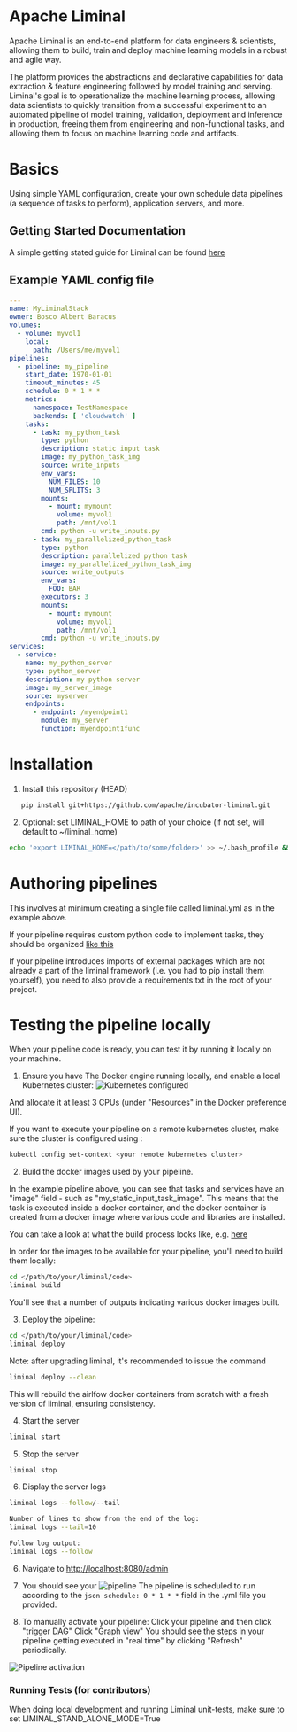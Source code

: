 <!--
Licensed to the Apache Software Foundation (ASF) under one
or more contributor license agreements.  See the NOTICE file
distributed with this work for additional information
regarding copyright ownership.  The ASF licenses this file
to you under the Apache License, Version 2.0 (the
"License"); you may not use this file except in compliance
with the License.  You may obtain a copy of the License at

  http://www.apache.org/licenses/LICENSE-2.0

Unless required by applicable law or agreed to in writing,
software distributed under the License is distributed on an
"AS IS" BASIS, WITHOUT WARRANTIES OR CONDITIONS OF ANY
KIND, either express or implied.  See the License for the
specific language governing permissions and limitations
under the License.
-->

# Apache Liminal

Apache Liminal is an end-to-end platform for data engineers & scientists, allowing them to build,
train and deploy machine learning models in a robust and agile way.

The platform provides the abstractions and declarative capabilities for
data extraction & feature engineering followed by model training and serving.
Liminal's goal is to operationalize the machine learning process, allowing data scientists to
quickly transition from a successful experiment to an automated pipeline of model training,
validation, deployment and inference in production, freeing them from engineering and
non-functional tasks, and allowing them to focus on machine learning code and artifacts.

# Basics

Using simple YAML configuration, create your own schedule data pipelines (a sequence of tasks to
perform), application servers,  and more.

## Getting Started Documentation
A simple getting stated guide for Liminal can be found [here](docs/source/getting_started_with_liminal.md)

## Example YAML config file
```yaml
---
name: MyLiminalStack
owner: Bosco Albert Baracus
volumes:
  - volume: myvol1
    local:
      path: /Users/me/myvol1
pipelines:
  - pipeline: my_pipeline
    start_date: 1970-01-01
    timeout_minutes: 45
    schedule: 0 * 1 * *
    metrics:
      namespace: TestNamespace
      backends: [ 'cloudwatch' ]
    tasks:
      - task: my_python_task
        type: python
        description: static input task
        image: my_python_task_img
        source: write_inputs
        env_vars:
          NUM_FILES: 10
          NUM_SPLITS: 3
        mounts:
          - mount: mymount
            volume: myvol1
            path: /mnt/vol1
        cmd: python -u write_inputs.py
      - task: my_parallelized_python_task
        type: python
        description: parallelized python task
        image: my_parallelized_python_task_img
        source: write_outputs
        env_vars:
          FOO: BAR
        executors: 3
        mounts:
          - mount: mymount
            volume: myvol1
            path: /mnt/vol1
        cmd: python -u write_inputs.py
services:
  - service:
    name: my_python_server
    type: python_server
    description: my python server
    image: my_server_image
    source: myserver
    endpoints:
      - endpoint: /myendpoint1
        module: my_server
        function: myendpoint1func
```


# Installation
1. Install this repository (HEAD)
```bash
   pip install git+https://github.com/apache/incubator-liminal.git
```
2. Optional: set LIMINAL_HOME to path of your choice (if not set, will default to ~/liminal_home)
```bash
echo 'export LIMINAL_HOME=</path/to/some/folder>' >> ~/.bash_profile && source ~/.bash_profile
```

# Authoring pipelines

This involves at minimum creating a single file called liminal.yml as in the example above.

If your pipeline requires custom python code to implement tasks, they should be organized 
[like this](https://github.com/apache/incubator-liminal/tree/master/tests/runners/airflow/liminal)

If your pipeline  introduces imports of external packages which are not already a part 
of the liminal framework (i.e. you had to pip install them yourself), you need to also provide 
a requirements.txt in the root of your project.

# Testing the pipeline locally

When your pipeline code is ready, you can test it by running it locally on your machine.

1. Ensure you have The Docker engine running locally, and enable a local Kubernetes cluster:
![Kubernetes configured](https://raw.githubusercontent.com/apache/incubator-liminal/master/images/k8s_running.png)

And allocate it at least 3 CPUs (under "Resources" in the Docker preference UI).

If you want to execute your pipeline on a remote kubernetes cluster, make sure the cluster is configured
using :
```bash
kubectl config set-context <your remote kubernetes cluster>
``` 
2. Build the docker images used by your pipeline.

In the example pipeline above, you can see that tasks and services have an "image" field - such as 
"my_static_input_task_image". This means that the task is executed inside a docker container, and the docker container 
is created from a docker image where various code and libraries are installed.

You can take a look at what the build process looks like, e.g. 
[here](https://github.com/apache/incubator-liminal/tree/master/liminal/build/image/python)

In order for the images to be available for your pipeline, you'll need to build them locally:

```bash
cd </path/to/your/liminal/code>
liminal build
```

You'll see that a number of outputs indicating various docker images built.

3. Deploy the pipeline:
```bash
cd </path/to/your/liminal/code> 
liminal deploy
```
Note: after upgrading liminal, it's recommended to issue the command 
```bash
liminal deploy --clean
``` 

This will rebuild the airlfow docker containers from scratch with a fresh version of liminal, ensuring consistency.

4. Start the server
```bash
liminal start
```

5. Stop the server
```bash
liminal stop
```

6. Display the server logs
```bash
liminal logs --follow/--tail

Number of lines to show from the end of the log:
liminal logs --tail=10

Follow log output:
liminal logs --follow
```

6. Navigate to [http://localhost:8080/admin](http://localhost:8080/admin)

7. You should see your ![pipeline](https://raw.githubusercontent.com/apache/incubator-liminal/master/images/airflow.png)
The pipeline is scheduled to run according to the ```json schedule: 0 * 1 * *``` field in the .yml file you provided.

8. To manually activate your pipeline:
Click your pipeline and then click "trigger DAG"
Click "Graph view"
You should see the steps in your pipeline getting executed in "real time" by clicking "Refresh" periodically.

![Pipeline activation](https://raw.githubusercontent.com/apache/incubator-liminal/master/images/airflow_trigger.png)

### Running Tests (for contributors)
When doing local development and running Liminal unit-tests, make sure to set LIMINAL_STAND_ALONE_MODE=True
